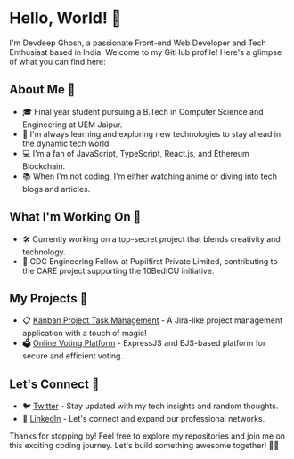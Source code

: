 # Hello, World! 👋

I'm Devdeep Ghosh, a passionate Front-end Web Developer and Tech Enthusiast based in India. Welcome to my GitHub profile! Here's a glimpse of what you can find here:

## About Me 🚀

- 🎓 Final year student pursuing a B.Tech in Computer Science and Engineering at UEM Jaipur.
- 🌱 I'm always learning and exploring new technologies to stay ahead in the dynamic tech world.
- 💻 I'm a fan of JavaScript, TypeScript, React.js, and Ethereum Blockchain.
- 📚 When I'm not coding, I'm either watching anime or diving into tech blogs and articles.

## What I'm Working On 🔭

- 🛠️ Currently working on a top-secret project that blends creativity and technology.
- 💼 GDC Engineering Fellow at Pupilfirst Private Limited, contributing to the CARE project supporting the 10BedICU initiative.

## My Projects 🚧

- 📋 [Kanban Project Task Management](https://github.com/thedevildude/kanban_project) - A Jira-like project management application with a touch of magic!
- 🗳️ [Online Voting Platform](https://github.com/thedevildude/wd-online-voting) - ExpressJS and EJS-based platform for secure and efficient voting.

## Let's Connect 🤝

- 🐦 [Twitter](https://twitter.com/the_devil_dude) - Stay updated with my tech insights and random thoughts.
- 💼 [LinkedIn](https://www.linkedin.com/in/devdeep-ghosh-34774817a/) - Let's connect and expand our professional networks.

Thanks for stopping by! Feel free to explore my repositories and join me on this exciting coding journey. Let's build something awesome together! 🚀✨
